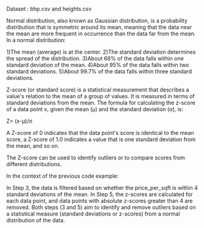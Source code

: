 Dataset : bhp.csv and heights.csv

Normal distribution, also known as Gaussian distribution, is a probability distribution that is symmetric around its mean,
meaning that the data near the mean are more frequent in occurrence than the data far from the mean. In a normal distribution:

1)The mean (average) is at the center.
2)The standard deviation determines the spread of the distribution.
3)About 68% of the data falls within one standard deviation of the mean.
4)About 95% of the data falls within two standard deviations.
5)About 99.7% of the data falls within three standard deviations.


Z-score (or standard score) is a statistical measurement that describes a value's relation to the mean of a group of values. 
It is measured in terms of standard deviations from the mean. The formula for calculating the z-score of a data point x, given 
the mean (μ) and the standard deviation (σ), is:


Z= (x-μ)/σ
​
 

A Z-score of 0 indicates that the data point's score is identical to the mean score, a Z-score of 1.0 indicates a value that 
is one standard deviation from the mean, and so on.

The Z-score can be used to identify outliers or to compare scores from different distributions.

In the context of the previous code example:

In Step 3, the data is filtered based on whether the price_per_sqft is within 4 standard deviations of the mean.
In Step 5, the z-scores are calculated for each data point, and data points with absolute z-scores greater than 4 are removed.
Both steps (3 and 5) aim to identify and remove outliers based on a statistical measure (standard deviations or z-scores) from a normal distribution of the data.
